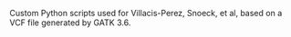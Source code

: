Custom Python scripts used for Villacis-Perez, Snoeck, et al, based on a VCF file generated by GATK 3.6.
